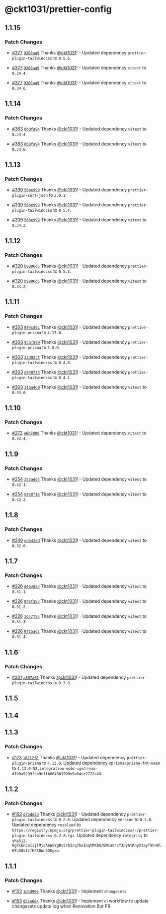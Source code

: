 # @ckt1031/prettier-config

## 1.1.15

### Patch Changes

- [#377](https://github.com/ckt1031/nodejs-config/pull/377) [`9208aa9`](https://github.com/ckt1031/nodejs-config/commit/9208aa9721cc1fa9812bcdc307eb64492ca17656) Thanks [@ckt1031](https://github.com/ckt1031)! - Updated dependency `prettier-plugin-tailwindcss` to `0.5.6`.

- [#377](https://github.com/ckt1031/nodejs-config/pull/377) [`9208aa9`](https://github.com/ckt1031/nodejs-config/commit/9208aa9721cc1fa9812bcdc307eb64492ca17656) Thanks [@ckt1031](https://github.com/ckt1031)! - Updated dependency `vitest` to `0.34.4`.

- [#377](https://github.com/ckt1031/nodejs-config/pull/377) [`9208aa9`](https://github.com/ckt1031/nodejs-config/commit/9208aa9721cc1fa9812bcdc307eb64492ca17656) Thanks [@ckt1031](https://github.com/ckt1031)! - Updated dependency `vitest` to `0.34.6`.

## 1.1.14

### Patch Changes

- [#363](https://github.com/ckt1031/nodejs-config/pull/363) [`0b8fa94`](https://github.com/ckt1031/nodejs-config/commit/0b8fa940aebeac44f1fde081b09a9a1088db2faf) Thanks [@ckt1031](https://github.com/ckt1031)! - Updated dependency `vitest` to `0.34.4`.

- [#363](https://github.com/ckt1031/nodejs-config/pull/363) [`0b8fa94`](https://github.com/ckt1031/nodejs-config/commit/0b8fa940aebeac44f1fde081b09a9a1088db2faf) Thanks [@ckt1031](https://github.com/ckt1031)! - Updated dependency `vitest` to `0.34.6`.

## 1.1.13

### Patch Changes

- [#339](https://github.com/ckt1031/nodejs-config/pull/339) [`56be999`](https://github.com/ckt1031/nodejs-config/commit/56be999a89136ac578241a250b07428c7702bdc4) Thanks [@ckt1031](https://github.com/ckt1031)! - Updated dependency `prettier-plugin-sort-json` to `3.0.1`.

- [#339](https://github.com/ckt1031/nodejs-config/pull/339) [`56be999`](https://github.com/ckt1031/nodejs-config/commit/56be999a89136ac578241a250b07428c7702bdc4) Thanks [@ckt1031](https://github.com/ckt1031)! - Updated dependency `prettier-plugin-tailwindcss` to `0.5.4`.

- [#339](https://github.com/ckt1031/nodejs-config/pull/339) [`56be999`](https://github.com/ckt1031/nodejs-config/commit/56be999a89136ac578241a250b07428c7702bdc4) Thanks [@ckt1031](https://github.com/ckt1031)! - Updated dependency `vitest` to `0.34.3`.

## 1.1.12

### Patch Changes

- [#320](https://github.com/ckt1031/nodejs-config/pull/320) [`b9896d5`](https://github.com/ckt1031/nodejs-config/commit/b9896d5bccea97c4890a69c05edd33eec74b9fbf) Thanks [@ckt1031](https://github.com/ckt1031)! - Updated dependency `prettier-plugin-tailwindcss` to `0.5.3`.

- [#320](https://github.com/ckt1031/nodejs-config/pull/320) [`b9896d5`](https://github.com/ckt1031/nodejs-config/commit/b9896d5bccea97c4890a69c05edd33eec74b9fbf) Thanks [@ckt1031](https://github.com/ckt1031)! - Updated dependency `vitest` to `0.34.2`.

## 1.1.11

### Patch Changes

- [#303](https://github.com/ckt1031/nodejs-config/pull/303) [`894cd9c`](https://github.com/ckt1031/nodejs-config/commit/894cd9cd92edd852282b9486fe860768cb1a220e) Thanks [@ckt1031](https://github.com/ckt1031)! - Updated dependency `prettier-plugin-prisma` to `4.17.0`.

- [#303](https://github.com/ckt1031/nodejs-config/pull/303) [`9caf599`](https://github.com/ckt1031/nodejs-config/commit/9caf599192e80a9305a828ddd32357d1f4a4941c) Thanks [@ckt1031](https://github.com/ckt1031)! - Updated dependency `prettier-plugin-prisma` to `5.0.0`.

- [#303](https://github.com/ckt1031/nodejs-config/pull/303) [`22d92cf`](https://github.com/ckt1031/nodejs-config/commit/22d92cfc766493c0b6eebd337c11bd9f60497634) Thanks [@ckt1031](https://github.com/ckt1031)! - Updated dependency `prettier-plugin-tailwindcss` to `0.4.0`.

- [#303](https://github.com/ckt1031/nodejs-config/pull/303) [`d9487f3`](https://github.com/ckt1031/nodejs-config/commit/d9487f3ebd5ea770eeabcc112ebf680c310c7e3a) Thanks [@ckt1031](https://github.com/ckt1031)! - Updated dependency `prettier-plugin-tailwindcss` to `0.4.1`.

- [#303](https://github.com/ckt1031/nodejs-config/pull/303) [`3fba4d0`](https://github.com/ckt1031/nodejs-config/commit/3fba4d07408bd6e944f18fbe61bf432cf15a3259) Thanks [@ckt1031](https://github.com/ckt1031)! - Updated dependency `vitest` to `0.33.0`.

## 1.1.10

### Patch Changes

- [#272](https://github.com/ckt1031/nodejs-config/pull/272) [`e6b8088`](https://github.com/ckt1031/nodejs-config/commit/e6b808839c1514355bb33ef5f2f312d975bd4c3c) Thanks [@ckt1031](https://github.com/ckt1031)! - Updated dependency `vitest` to `0.32.4`.

## 1.1.9

### Patch Changes

- [#254](https://github.com/ckt1031/nodejs-config/pull/254) [`353add7`](https://github.com/ckt1031/nodejs-config/commit/353add7619d0879517a992ed4e8e27f97cbbb4e5) Thanks [@ckt1031](https://github.com/ckt1031)! - Updated dependency `vitest` to `0.32.1`.

- [#254](https://github.com/ckt1031/nodejs-config/pull/254) [`5458f16`](https://github.com/ckt1031/nodejs-config/commit/5458f16fc82b1f994f60d1e4b55bed20a1a3b5eb) Thanks [@ckt1031](https://github.com/ckt1031)! - Updated dependency `vitest` to `0.32.2`.

## 1.1.8

### Patch Changes

- [#240](https://github.com/ckt1031/nodejs-config/pull/240) [`edb42ed`](https://github.com/ckt1031/nodejs-config/commit/edb42ed88d527ab28358c38791939a3e1216c977) Thanks [@ckt1031](https://github.com/ckt1031)! - Updated dependency `vitest` to `0.32.0`.

## 1.1.7

### Patch Changes

- [#226](https://github.com/ckt1031/nodejs-config/pull/226) [`d4a3d3d`](https://github.com/ckt1031/nodejs-config/commit/d4a3d3dec6250cb0878fe855013669303ddcf939) Thanks [@ckt1031](https://github.com/ckt1031)! - Updated dependency `vitest` to `0.31.1`.

- [#226](https://github.com/ckt1031/nodejs-config/pull/226) [`076f353`](https://github.com/ckt1031/nodejs-config/commit/076f353cc7dd0f72faada51fadcc3cd04fce9c7c) Thanks [@ckt1031](https://github.com/ckt1031)! - Updated dependency `vitest` to `0.31.2`.

- [#226](https://github.com/ckt1031/nodejs-config/pull/226) [`3d57755`](https://github.com/ckt1031/nodejs-config/commit/3d577556551948a0decd744f54045396a0bc56bc) Thanks [@ckt1031](https://github.com/ckt1031)! - Updated dependency `vitest` to `0.31.3`.

- [#226](https://github.com/ckt1031/nodejs-config/pull/226) [`0f15ad2`](https://github.com/ckt1031/nodejs-config/commit/0f15ad24c763e848fb99527cb02613504e9543f8) Thanks [@ckt1031](https://github.com/ckt1031)! - Updated dependency `vitest` to `0.31.4`.

## 1.1.6

### Patch Changes

- [#201](https://github.com/ckt1031/nodejs-config/pull/201) [`a807a61`](https://github.com/ckt1031/nodejs-config/commit/a807a6129ab4fb550901bea2573822a40254c49c) Thanks [@ckt1031](https://github.com/ckt1031)! - Updated dependency `prettier-plugin-tailwindcss` to `0.3.0`.

## 1.1.5

## 1.1.4

## 1.1.3

### Patch Changes

- [#173](https://github.com/ckt1031/nodejs-config/pull/173) [`18212f8`](https://github.com/ckt1031/nodejs-config/commit/18212f870358f45426230127a85acefe9dcf80de) Thanks [@ckt1031](https://github.com/ckt1031)! - Updated dependency `prettier-plugin-prisma` to `4.13.0`.
  Updated dependency `@prisma/prisma-fmt-wasm` to `4.13.0-52.integration-mobc-upstream-d100a9299fcb9cffb064301998e9a94ce2722c49`.

## 1.1.2

### Patch Changes

- [#162](https://github.com/ckt1031/nodejs-config/pull/162) [`d7bdd3d`](https://github.com/ckt1031/nodejs-config/commit/d7bdd3d4944374f38f0f91e2dffa62ea48d7376b) Thanks [@ckt1031](https://github.com/ckt1031)! - Updated dependency `prettier-plugin-tailwindcss` to `0.2.8`.
  Updated dependency `version` to `0.2.8`.
  Updated dependency `resolved` to `https://registry.npmjs.org/prettier-plugin-tailwindcss/-/prettier-plugin-tailwindcss-0.2.8.tgz`.
  Updated dependency `integrity` to `sha512-KgPcEnJeIijlMjsA6WwYgRs5rh3/q76oInqtMXBA/EMcamrcYJpyhtRhyX1ayT9hnHlHTuO8sIifHF10WuSDKg==`.

## 1.1.1

### Patch Changes

- [#153](https://github.com/ckt1031/nodejs-config/pull/153) [`1d4d966`](https://github.com/ckt1031/nodejs-config/commit/1d4d966cc4a34dafafe6df4aae75b46f3de8add2) Thanks [@ckt1031](https://github.com/ckt1031)! - Implement `changesets`

- [#153](https://github.com/ckt1031/nodejs-config/pull/153) [`d32e684`](https://github.com/ckt1031/nodejs-config/commit/d32e684147b69313af3301188980555043e09b61) Thanks [@ckt1031](https://github.com/ckt1031)! - Implement ci workflow to update changesets update log when Renovation Bot PR
